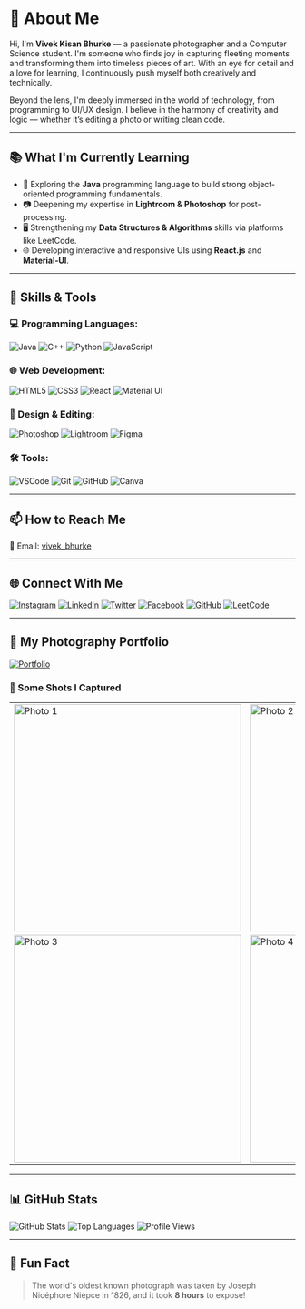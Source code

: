 # 💫 About Me

Hi, I'm **Vivek Kisan Bhurke** — a passionate photographer and a Computer Science student. I'm someone who finds joy in capturing fleeting moments and transforming them into timeless pieces of art. With an eye for detail and a love for learning, I continuously push myself both creatively and technically.

Beyond the lens, I'm deeply immersed in the world of technology, from programming to UI/UX design. I believe in the harmony of creativity and logic — whether it’s editing a photo or writing clean code.

---

## 📚 What I'm Currently Learning

* 🌱 Exploring the **Java** programming language to build strong object-oriented programming fundamentals.
* 📷 Deepening my expertise in **Lightroom & Photoshop** for post-processing.
* 🖥️ Strengthening my **Data Structures & Algorithms** skills via platforms like LeetCode.
* 🌐 Developing interactive and responsive UIs using **React.js** and **Material-UI**.

---

## 🧠 Skills & Tools

### 💻 Programming Languages:

![Java](https://img.shields.io/badge/-Java-007396?style=for-the-badge\&logo=java\&logoColor=white)
![C++](https://img.shields.io/badge/-C++-00599C?style=for-the-badge\&logo=cplusplus\&logoColor=white)
![Python](https://img.shields.io/badge/-Python-3776AB?style=for-the-badge\&logo=python\&logoColor=white)
![JavaScript](https://img.shields.io/badge/-JavaScript-F7DF1E?style=for-the-badge\&logo=javascript\&logoColor=black)

### 🌐 Web Development:

![HTML5](https://img.shields.io/badge/-HTML5-E34F26?style=for-the-badge\&logo=html5\&logoColor=white)
![CSS3](https://img.shields.io/badge/-CSS3-1572B6?style=for-the-badge\&logo=css3\&logoColor=white)
![React](https://img.shields.io/badge/-React-61DAFB?style=for-the-badge\&logo=react\&logoColor=black)
![Material UI](https://img.shields.io/badge/-MUI-007FFF?style=for-the-badge\&logo=mui\&logoColor=white)

### 🎨 Design & Editing:

![Photoshop](https://img.shields.io/badge/-Photoshop-31A8FF?style=for-the-badge\&logo=adobe-photoshop\&logoColor=white)
![Lightroom](https://img.shields.io/badge/-Lightroom-31A8FF?style=for-the-badge\&logo=adobe-lightroom\&logoColor=white)
![Figma](https://img.shields.io/badge/-Figma-F24E1E?style=for-the-badge\&logo=figma\&logoColor=white)

### 🛠️ Tools:

![VSCode](https://img.shields.io/badge/-VSCode-007ACC?style=for-the-badge\&logo=visual-studio-code\&logoColor=white)
![Git](https://img.shields.io/badge/-Git-F05032?style=for-the-badge\&logo=git\&logoColor=white)
![GitHub](https://img.shields.io/badge/-GitHub-181717?style=for-the-badge\&logo=github\&logoColor=white)
![Canva](https://img.shields.io/badge/-Canva-00C4CC?style=for-the-badge\&logo=canva\&logoColor=white)

---

## 📫 How to Reach Me

📧 Email: [vivek\_bhurke](mailto:vivekbhurke863@gmail.com)

---

## 🌐 Connect With Me

[![Instagram](https://img.shields.io/badge/-Instagram-E4405F?style=for-the-badge\&logo=instagram\&logoColor=white)](https://www.instagram.com/vivek__bhurke/)
[![LinkedIn](https://img.shields.io/badge/-LinkedIn-0077B5?style=for-the-badge\&logo=linkedin\&logoColor=white)](https://www.linkedin.com/in/vivek-bhurke/)
[![Twitter](https://img.shields.io/badge/-Twitter-1DA1F2?style=for-the-badge\&logo=twitter\&logoColor=white)](https://twitter.com/yourprofile)
[![Facebook](https://img.shields.io/badge/-Facebook-1877F2?style=for-the-badge\&logo=facebook\&logoColor=white)](https://www.facebook.com/vivek.bhurke.58)
[![GitHub](https://img.shields.io/badge/-GitHub-181717?style=for-the-badge\&logo=github\&logoColor=white)](https://github.com/VivekBhurke)
[![LeetCode](https://img.shields.io/badge/-LeetCode-FFA116?style=for-the-badge\&logo=leetcode\&logoColor=white)](https://leetcode.com/u/vivek_bhurke/)

---

## 🎨 My Photography Portfolio

[![Portfolio](https://img.shields.io/badge/-Visit%20My%20Portfolio-000?style=for-the-badge\&logo=google-chrome\&logoColor=white)](https://photographyportfolio-git-main-vivekbhurkes-projects.vercel.app/)

### 📸 Some Shots I Captured

<table>
  <tr>
    <td><img src="https://photographyportfolio-git-main-vivekbhurkes-projects.vercel.app/dist/photographs/Bird.jpg" width="400" alt="Photo 1"></td>
    <td><img src="https://photographyportfolio-git-main-vivekbhurkes-projects.vercel.app/dist/photographs/BWrain.jpg" width="400" alt="Photo 2"></td>
  </tr>
  <tr>
    <td><img src="https://photographyportfolio-git-main-vivekbhurkes-projects.vercel.app/dist/photographs/Tap.jpg" width="400" alt="Photo 3"></td>
    <td><img src="https://photographyportfolio-git-main-vivekbhurkes-projects.vercel.app/dist/photographs/School.jpg" width="400" alt="Photo 4"></td>
  </tr>
</table>

---

## 📊 GitHub Stats

![GitHub Stats](https://github-readme-stats.vercel.app/api?username=VivekBhurke\&show_icons=true\&theme=radical)
![Top Languages](https://github-readme-stats.vercel.app/api/top-langs/?username=VivekBhurke\&layout=compact\&theme=radical)
![Profile Views](https://komarev.com/ghpvc/?username=VivekBhurke\&style=for-the-badge\&color=blue)

---

## 🎉 Fun Fact

> The world's oldest known photograph was taken by Joseph Nicéphore Niépce in 1826, and it took **8 hours** to expose!
